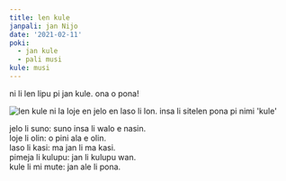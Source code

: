 ```yaml
---
title: len kule
janpali: jan Nijo
date: '2021-02-11'
poki:
  - jan kule
  - pali musi
kule: musi
---
```


ni li len lipu pi jan kule. ona o pona!

![len kule ni la loje en jelo en laso li lon. insa li sitelen pona pi nimi 'kule'](/images/lenkule.jpg)

jelo li suno: suno insa li walo e nasin.  
loje li olin: o pini ala e olin.  
laso li kasi: ma jan li ma kasi.  
pimeja li kulupu: jan li kulupu wan.  
kule li mi mute: jan ale li pona.  
